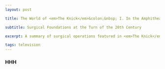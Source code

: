 ```yaml
---
layout: post

title: The World of <em>The Knick</em>&colon;&nbsp; I. In the Amphitheater

subtitle: Surgical Foundations at the Turn of the 20th Century 

excerpt: A summary of surgical operations featured in <em>The Knick</em> <br />

tags: television
---
```



### HHH

<br />




